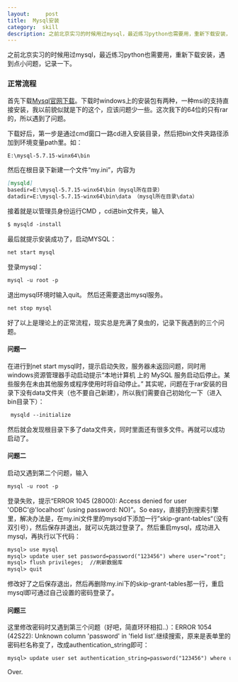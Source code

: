 ```yaml
---
layout:     post
title:  Mysql安装
category:  skill
description: 之前北京实习的时候用过mysql，最近练习python也需要用，重新下载安装，遇到点小问题，记录一下。
---
```


之前北京实习的时候用过mysql，最近练习python也需要用，重新下载安装，遇到点小问题，记录一下。


### 正常流程
首先下载[Mysql官网下载](http://dev.mysql.com/downloads/mysql/5.6.html)。下载时windows上的安装包有两种，一种msi的支持直接安装，我以前貌似就是下的这个，应该问题少一些。这次我下的64位的只有rar的，所以遇到了问题。


下载好后，第一步是通过cmd窗口一路cd进入安装目录，然后把bin文件夹路径添加到环境变量path里。如：
````markdown
E:\mysql-5.7.15-winx64\bin
````

然后在根目录下新建一个文件“my.ini”，内容为
````markdown
[mysqld] 
basedir=E:\mysql-5.7.15-winx64\bin（mysql所在目录） 
datadir=E:\mysql-5.7.15-winx64\bin\data （mysql所在目录\data）
````

接着就是以管理员身份运行CMD ，cd进bin文件夹，输入
````markdown
$ mysqld -install
````


最后就提示安装成功了，启动MYSQL：
````markdown
net start mysql
````


登录mysql：
````markdown
mysql -u root -p
````


退出mysql环境时输入quit。
然后还需要退出mysql服务。
````markdown
net stop mysql
````


好了以上是理论上的正常流程，现实总是充满了臭虫的，记录下我遇到的三个问题。



#### 问题一
在进行到net start mysql时，提示启动失败，服务器未返回问题，同时用windows资源管理器手动启动提示“本地计算机 上的 MySQL 服务启动后停止。某些服务在未由其他服务或程序使用时将自动停止。”
其实呢，问题在于rar安装的目录下没有data文件夹（也不要自己新建），所以我们需要自己初始化一下（进入bin目录下）： 
````markdown
 mysqld --initialize
````
然后就会发现根目录下多了data文件夹，同时里面还有很多文件。再就可以成功启动了。


#### 问题二
启动又遇到第二个问题，输入
````markdown
mysql -u root -p
````
登录失败，提示“ERROR 1045 (28000): Access denied for user 'ODBC'@'localhost' (using password: NO)”。So easy，直接扔到搜索引擎里，解决办法是，在my.ini文件里的mysqld下添加一行”skip-grant-tables“（没有双引号），然后保存并退出，就可以先跳过登录了。然后重启mysql，成功进入mysql，再执行以下代码：
````markdown
mysql> use mysql
mysql> update user set password=password("123456") where user="root";     
mysql> flush privileges;  //刷新数据库
mysql> quit
````
修改好了之后保存退出，然后再删除my.ini下的skip-grant-tables那一行，重启mysql即可通过自己设置的密码登录了。


#### 问题三
这里修改密码时又遇到第三个问题（好吧，简直环环相扣..）：ERROR 1054 (42S22): Unknown column 'password' in 'field list'.继续搜索，原来是表单里的密码栏名称变了，改成authentication_string即可：
````markdown
mysql> update user set authentication_string=password("123456") where user="root";     
````

Over.






